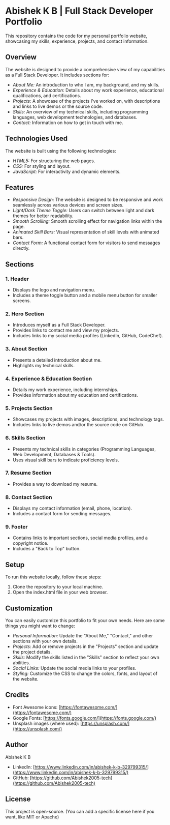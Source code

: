 # Abishek K B | Full Stack Developer Portfolio

This repository contains the code for my personal portfolio website, showcasing my skills, experience, projects, and contact information.

## Overview

The website is designed to provide a comprehensive view of my capabilities as a Full Stack Developer. It includes sections for:

-   *About Me:* An introduction to who I am, my background, and my skills.
-   *Experience & Education:* Details about my work experience, educational qualifications, and certifications.
-   *Projects:* A showcase of the projects I've worked on, with descriptions and links to live demos or the source code.
-   *Skills:* An overview of my technical skills, including programming languages, web development technologies, and databases.
-   *Contact:* Information on how to get in touch with me.

## Technologies Used

The website is built using the following technologies:

-   *HTML5:* For structuring the web pages.
-   *CSS:* For styling and layout.
-   *JavaScript:* For interactivity and dynamic elements.

## Features

-   *Responsive Design:* The website is designed to be responsive and work seamlessly across various devices and screen sizes.
-   *Light/Dark Theme Toggle:* Users can switch between light and dark themes for better readability.
-   *Smooth Scrolling:* Smooth scrolling effect for navigation links within the page.
-   *Animated Skill Bars:* Visual representation of skill levels with animated bars.
-   *Contact Form:* A functional contact form for visitors to send messages directly.

## Sections

### 1. Header

-   Displays the logo and navigation menu.
-   Includes a theme toggle button and a mobile menu button for smaller screens.

### 2. Hero Section

-   Introduces myself as a Full Stack Developer.
-   Provides links to contact me and view my projects.
-   Includes links to my social media profiles (LinkedIn, GitHub, CodeChef).

### 3. About Section

-   Presents a detailed introduction about me.
-   Highlights my technical skills.

### 4. Experience & Education Section

-   Details my work experience, including internships.
-   Provides information about my education and certifications.

### 5. Projects Section

-   Showcases my projects with images, descriptions, and technology tags.
-   Includes links to live demos and/or the source code on GitHub.

### 6. Skills Section

-   Presents my technical skills in categories (Programming Languages, Web Development, Databases & Tools).
-   Uses visual skill bars to indicate proficiency levels.

### 7. Resume Section

-   Provides a way to download my resume.

### 8. Contact Section

-   Displays my contact information (email, phone, location).
-   Includes a contact form for sending messages.

### 9. Footer

-   Contains links to important sections, social media profiles, and a copyright notice.
-   Includes a "Back to Top" button.

## Setup

To run this website locally, follow these steps:

1.  Clone the repository to your local machine.
2.  Open the index.html file in your web browser.

## Customization

You can easily customize this portfolio to fit your own needs. Here are some things you might want to change:

-   *Personal Information:* Update the "About Me," "Contact," and other sections with your own details.
-   *Projects:* Add or remove projects in the "Projects" section and update the project details.
-   *Skills:* Modify the skills listed in the "Skills" section to reflect your own abilities.
-   *Social Links:* Update the social media links to your profiles.
-   *Styling:* Customize the CSS to change the colors, fonts, and layout of the website.

## Credits

-   Font Awesome icons: [https://fontawesome.com/](https://fontawesome.com/)
-   Google Fonts: [https://fonts.google.com/](https://fonts.google.com/)
-   Unsplash images (where used): [https://unsplash.com/](https://unsplash.com/)

## Author

Abishek K B

-   LinkedIn: [https://www.linkedin.com/in/abishek-k-b-329799315/](https://www.linkedin.com/in/abishek-k-b-329799315/)
-   GitHub: [https://github.com/Abishek2005-tech](https://github.com/Abishek2005-tech)

## License

This project is open-source.  (You can add a specific license here if you want, like MIT or Apache)
